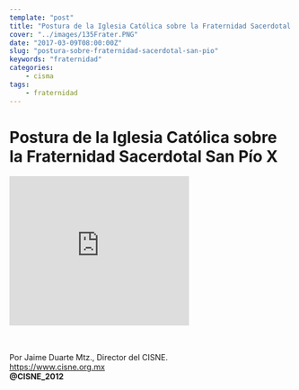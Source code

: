 ```yaml
---
template: "post"
title: "Postura de la Iglesia Católica sobre la Fraternidad Sacerdotal San Pío X"
cover: "../images/135Frater.PNG"
date: "2017-03-09T08:00:00Z"
slug: "postura-sobre-fraternidad-sacerdotal-san-pio"
keywords: "fraternidad"
categories: 
    - cisma
tags: 
    - fraternidad
---
```



# Postura de la Iglesia Católica sobre la Fraternidad Sacerdotal San Pío X

<iframe width="320" height="266" src="https://www.youtube.com/embed/B9uFjp5vf0w" title="YouTube video player" frameborder="0" allow="accelerometer; autoplay; clipboard-write; encrypted-media; gyroscope; picture-in-picture" allowfullscreen></iframe>

<br/><br/>
Por Jaime Duarte Mtz., Director del CISNE.  
<https://www.cisne.org.mx>  
**@CISNE_2012**